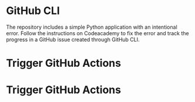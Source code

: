# GitHub CLI

The repository includes a simple Python application with an intentional error. Follow the instructions on Codeacademy to fix the error and track the progress in a GitHub issue created through GitHub CLI.
# Trigger GitHub Actions
# Trigger GitHub Actions
